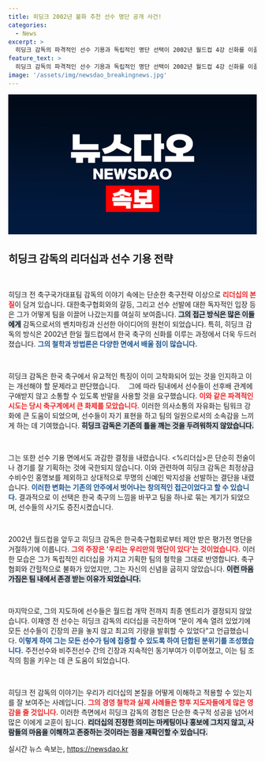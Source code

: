 ```yaml
---
title: 히딩크 2002년 불화 추천 선수 명단 공개 사건!
categories:
  - News
excerpt: >
  히딩크 감독의 파격적인 선수 기용과 독립적인 명단 선택이 2002년 월드컵 4강 신화를 이끌었다. 그는 대한축구협회의 제안을 거절하며 자신만의 전략을 고수했고, 그 속에서 팀의 에너지를 극대화했다.
feature_text: >
  히딩크 감독의 파격적인 선수 기용과 독립적인 명단 선택이 2002년 월드컵 4강 신화를 이끌었다. 그는 대한축구협회의 제안을 거절하며 자신만의 전략을 고수했고, 그 속에서 팀의 에너지를 극대화했다.
image: '/assets/img/newsdao_breakingnews.jpg'
---
```


<p><img src="/assets/img/newsdao_breakingnews.jpg" alt="koreaapp 속보" /></p>

<h2 data-ke-size="size26">히딩크 감독의 리더십과 선수 기용 전략</h2>

<p data-ke-size="size16">&nbsp;</p>

<p>히딩크 전 축구국가대표팀 감독의 이야기 속에는 단순한 축구전략 이상으로 <b><span style="color: #ee2323;">리더십의 본질</span></b>이 담겨 있습니다. 대한축구협회와의 갈등, 그리고 선수 선발에 대한 독자적인 입장 등은 그가 어떻게 팀을 이끌어 나갔는지를 여실히 보여줍니다. <b><span style="background-color: #21538527;">그의 접근 방식은 많은 이들에게</span></b> 감독으로서의 벤치마킹과 신선한 아이디어의 원천이 되었습니다. 특히, 히딩크 감독의 방식은 2002년 한일 월드컵에서 한국 축구의 신화를 이루는 과정에서 더욱 두드러졌습니다. <b><span style="color: #1a5490;">그의 철학과 방법론은 다양한 면에서 배울 점이 많습니다.</span></b></p>

<p data-ke-size="size16">&nbsp;</p>

<p>히딩크 감독은 한국 축구에서 유교적인 특징이 이미 고착화되어 있는 것을 인지하고 이는 개선해야 할 문제라고 판단했습니다. ⠀ 그에 따라 팀내에서 선수들이 선후배 관계에 구애받지 않고 소통할 수 있도록 반말을 사용할 것을 요구했습니다. <b><span style="color: #ee2323;">이와 같은 파격적인 시도는 당시 축구계에서 큰 화제를 모았습니다.</span></b> 이러한 의사소통의 자유화는 팀워크 강화에 큰 도움이 되었으며, 선수들이 자기 표현을 하고 팀의 일원으로서의 소속감을 느끼게 하는 데 기여했습니다. <b><span style="background-color: #21538527;">히딩크 감독은 기존의 틀을 깨는 것을 두려워하지 않았습니다.</span></b></p>

<p data-ke-size="size16">&nbsp;</p>

<p>그는 또한 선수 기용 면에서도 과감한 결정을 내렸습니다. &lt;%리더십&gt;은 단순히 전술이나 경기를 잘 기획하는 것에 국한되지 않습니다. 이와 관련하여 히딩크 감독은 최정상급 수비수인 홍명보를 제외하고 상대적으로 무명의 신예인 박지성을 선발하는 결단을 내렸습니다. <b><span style="color: #1a5490;">이러한 변화는 기존의 안주에서 벗어나는 창의적인 접근이었다고 할 수 있습니다.</span></b> 결과적으로 이 선택은 한국 축구의 느낌을 바꾸고 팀을 하나로 묶는 계기가 되었으며, 선수들의 사기도 증진시켰습니다.</p>

<p data-ke-size="size16">&nbsp;</p>

<p>2002년 월드컵을 앞두고 히딩크 감독은 한국축구협회로부터 제안 받은 평가전 명단을 거절하기에 이릅니다. <b><span style="color: #ee2323;">그의 주장은 '우리는 우리만의 명단이 있다'는 것이었습니다.</span></b> 이러한 모습은 그가 독립적인 리더십을 가지고 기획한 팀의 철학을 그대로 반영합니다. 축구협회와 간헐적으로 불화가 있었지만, 그는 자신의 신념을 굽히지 않았습니다. <b><span style="background-color: #21538527;">이런 마음가짐은 팀 내에서 존경 받는 이유가 되었습니다.</span></b></p>

<p data-ke-size="size16">&nbsp;</p>

<p>마지막으로, 그의 지도하에 선수들은 월드컵 개막 전까지 최종 엔트리가 결정되지 않았습니다. 이재영 전 선수는 히딩크 감독의 리더십을 극찬하며 “문이 계속 열려 있었기에 모든 선수들이 긴장의 끈을 놓지 않고 최고의 기량을 발휘할 수 있었다”고 언급했습니다. <b><span style="color: #1a5490;">이렇게 하여 그는 모든 선수가 팀에 집중할 수 있도록 하여 단합된 분위기를 조성했습니다.</span></b> 주전선수와 비주전선수 간의 긴장과 지속적인 동기부여가 이루어졌고, 이는 팀 조직의 힘을 키우는 데 큰 도움이 되었습니다.</p>

<p data-ke-size="size16">&nbsp;</p>

<p>히딩크 전 감독의 이야기는 우리가 리더십의 본질을 어떻게 이해하고 적용할 수 있는지를 잘 보여주는 사례입니다. <b><span style="color: #ee2323;">그의 경영 철학과 실제 사례들은 향후 지도자들에게 많은 영감을 줄 것입니다.</span></b> 이러한 측면에서 히딩크 감독의 경험은 단순한 축구적 성공을 넘어서 많은 이에게 교훈이 됩니다. <b><span style="background-color: #21538527;">리더십의 진정한 의미는 마케팅이나 홍보에 그치지 않고, 사람들의 마음을 이해하고 존중하는 것이라는 점을 재확인할 수 있습니다.</span></b></p>
실시간 뉴스 속보는, <a href="https://newsdao.kr" rel="dofollow">https://newsdao.kr</a>



